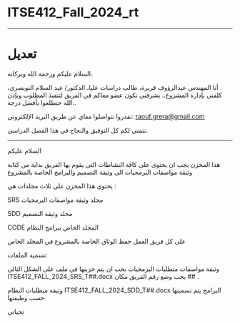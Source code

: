 # ITSE412_Fall_2024_rt

---
# تعديل

السلام عليكم ورحمة الله وبركاته،

أنا المهندس عبدالرؤوف قريرة، طالب دراسات عليا، الدكتور/ عبد السلام النويصري، كلفني بإدارة المشروع.. يشرفني نكون عضو معاكم في الفريق لتنفيذ المطلوب وبإذن الله حنطلعوا بأفضل درجة..

تقدروا تتواصلوا معاي عن طريق البريد الإلكتروني:
raouf.grera@gmail.com

نتمني لكم كل التوفيق والنجاح في هذا الفصل الدراسي.


---

السلام عليكم

هذا المخزن يجب ان يحتوى على كافة النشاطات التي يقوم بها الفريق بداية من كتابة وثيقة مواصفات البرمجيات الى وثيقة التصميم والبرامج الخاصة بالمشروع

يحتوي هذا المخزن على ثلاث مجلدات هي :

SRS
مجلد وثيقة مواصفات البرمجيات

SDD
مجلد وثيقة التصميم 

CODE
المجلد الخاص ببرامج النظام

على كل فريق العمل حفظ الوثاق الخاصة بالمشروع في المجلد الخاص

تسمية الملفات:

وثيقة مواصفات متطلبات البرمجيات يجب ان يتم خزينها في ملف على الشكل التالي
ITSE412_FALL_2024_SRS_T##.docx
يجب وضع رقم الفريق مكان ## .

وثيقة متطلبات النظام 
ITSE412_FALL_2024_SDD_T##.docx
البرامج 
يتم تسميتها حسب وظيفتها

تحياتي
